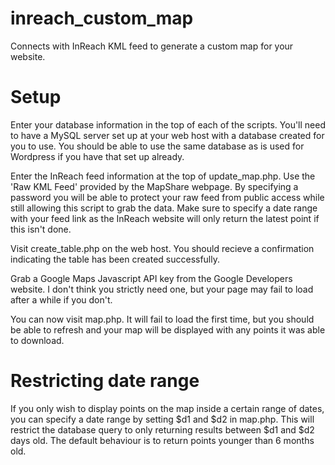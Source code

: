 # inreach_custom_map
Connects with InReach KML feed to generate a custom map for your website.

# Setup
Enter your database information in the top of each of the scripts. You'll need to have a MySQL server set up at your web host with a database created for you to use. You should be able to use the same database as is used for Wordpress if you have that set up already.

Enter the InReach feed information at the top of update_map.php. Use the 'Raw KML Feed' provided by the MapShare webpage. By specifying a password you will be able to protect your raw feed from public access while still allowing this script to grab the data. Make sure to specify a date range with your feed link as the InReach website will only return the latest point if this isn't done.

Visit create_table.php on the web host. You should recieve a confirmation indicating the table has been created successfully.

Grab a Google Maps Javascript API key from the Google Developers website. I don't think you strictly need one, but your page may fail to load after a while if you don't.

You can now visit map.php. It will fail to load the first time, but you should be able to refresh and your map will be displayed with any points it was able to download.

# Restricting date range
If you only wish to display points on the map inside a certain range of dates, you can specify a date range by setting $d1 and $d2 in map.php. This will restrict the database query to only returning results between $d1 and $d2 days old. The default behaviour is to return points younger than 6 months old.
